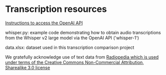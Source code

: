 # Transcription resources

[Instructions to access the OpenAI API](https://platform.openai.com/docs/api-reference/introduction)

whisper.py: example code demonstrating how to obtain audio transcriptions from the Whisper v2 large model via the OpenAI API ('whisper-1') 

data.xlsx: dataset used in this transcription comparison project

We gratefully acknowledge use of text data from [Radiopedia which is used under terms of the Creative Commons Non-Commercial Attribution, Sharealike 3.0 license](https://radiopaedia.org/licence?lang=us)
